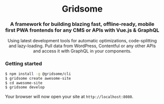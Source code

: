 <h1 align="center">
   Gridsome
</h1>

<h3 align="center">
 A framework for building blazing fast, offline-ready, mobile first PWA frontends for any CMS or APIs with Vue.js & GraphQL
</h3>

<p align="center">
Using latest development tools for automatic optimizations, code-splitting and
lazy-loading. Pull data from WordPress, Contentful or any other APIs and access
it with GraphQL in your components.
</p>

### Getting started

```sh
$ npm install -g @gridsome/cli
$ gridsome create awesome-site
$ cd awesome-site
$ gridsome develop
```

Your browser will now open your site at `http://localhost:8080`.
